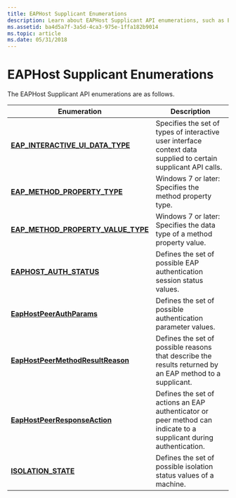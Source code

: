 ```yaml
---
title: EAPHost Supplicant Enumerations
description: Learn about EAPHost Supplicant API enumerations, such as EapHostPeerMethodResultReason and ISOLATION\_STATE.
ms.assetid: ba4d5a7f-3a5d-4ca3-975e-1ffa182b9014
ms.topic: article
ms.date: 05/31/2018
---
```


# EAPHost Supplicant Enumerations

The EAPHost Supplicant API enumerations are as follows.



| Enumeration                                                                  | Description                                                                                                        |
|------------------------------------------------------------------------------|--------------------------------------------------------------------------------------------------------------------|
| [**EAP\_INTERACTIVE\_UI\_DATA\_TYPE**](/windows/desktop/api/eaptypes/ne-eaptypes-eap_interactive_ui_data_type)     | Specifies the set of types of interactive user interface context data supplied to certain supplicant API calls.    |
| [**EAP\_METHOD\_PROPERTY\_TYPE**](/windows/desktop/api/EapTypes/ne-eaptypes-eap_method_property_type)              | Windows 7 or later: Specifies the method property type.                                                            |
| [**EAP\_METHOD\_PROPERTY\_VALUE\_TYPE**](/windows/desktop/api/EapTypes/ne-eaptypes-eap_method_property_value_type) | Windows 7 or later: Specifies the data type of a method property value.                                            |
| [**EAPHOST\_AUTH\_STATUS**](/windows/desktop/api/eaphostpeertypes/ne-eaphostpeertypes-eaphost_auth_status)                         | Defines the set of possible EAP authentication session status values.                                              |
| [**EapHostPeerAuthParams**](/windows/win32/api/eaphostpeertypes/ne-eaphostpeertypes-eaphostpeerauthparams)                       | Defines the set of possible authentication parameter values.                                                       |
| [**EapHostPeerMethodResultReason**](/windows/win32/api/eaphostpeertypes/ne-eaphostpeertypes-eaphostpeermethodresultreason)       | Defines the set of possible reasons that describe the results returned by an EAP method to a supplicant.           |
| [**EapHostPeerResponseAction**](/windows/win32/api/eaphostpeertypes/ne-eaphostpeertypes-eaphostpeerresponseaction)               | Defines the set of actions an EAP authenticator or peer method can indicate to a supplicant during authentication. |
| [**ISOLATION\_STATE**](/windows/desktop/api/eaphostpeertypes/ne-eaphostpeertypes-isolation_state)                                  | Defines the set of possible isolation status values of a machine.                                                  |



 

 

 




